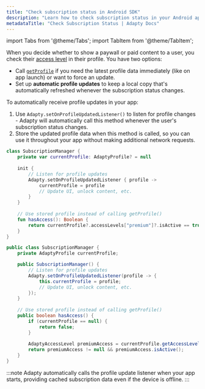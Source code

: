 ```yaml
---
title: "Check subscription status in Android SDK"
description: "Learn how to check subscription status in your Android app with Adapty."
metadataTitle: "Check Subscription Status | Adapty Docs"
---
```


import Tabs from '@theme/Tabs';
import TabItem from '@theme/TabItem';

When you decide whether to show a paywall or paid content to a user, you check their [access level](access-level.md) in their profile. You have two options:

- Call [`getProfile`](android-subscription-status.md) if you need the latest profile data immediately (like on app launch) or want to force an update.
- Set up **automatic profile updates** to keep a local copy that's automatically refreshed whenever the subscription status changes.

To automatically receive profile updates in your app:

1. Use `Adapty.setOnProfileUpdatedListener()` to listen for profile changes - Adapty will automatically call this method whenever the user's subscription status changes.
2. Store the updated profile data when this method is called, so you can use it throughout your app without making additional network requests.

<Tabs groupId="current-os" queryString>

<TabItem value="kotlin" label="Kotlin" default>

```kotlin
class SubscriptionManager {
    private var currentProfile: AdaptyProfile? = null
    
    init {
        // Listen for profile updates
        Adapty.setOnProfileUpdatedListener { profile ->
            currentProfile = profile
            // Update UI, unlock content, etc.
        }
    }
    
    // Use stored profile instead of calling getProfile()
    fun hasAccess(): Boolean {
        return currentProfile?.accessLevels["premium"]?.isActive == true
    }
}
```

</TabItem>

<TabItem value="java" label="Java" default>

```java showLineNumbers
public class SubscriptionManager {
    private AdaptyProfile currentProfile;

    public SubscriptionManager() {
        // Listen for profile updates
        Adapty.setOnProfileUpdatedListener(profile -> {
            this.currentProfile = profile;
            // Update UI, unlock content, etc.
        });
    }
    
    // Use stored profile instead of calling getProfile()
    public boolean hasAccess() {
        if (currentProfile == null) {
            return false;
        }
        
        AdaptyAccessLevel premiumAccess = currentProfile.getAccessLevels().get("premium");
        return premiumAccess != null && premiumAccess.isActive();
    }
}
```
</TabItem>
</Tabs>

:::note
Adapty automatically calls the profile update listener when your app starts, providing cached subscription data even if the device is offline.
:::